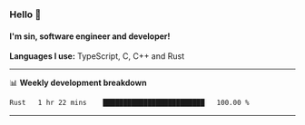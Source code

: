 ### Hello 👋
#### I'm sin, software engineer and developer!

**Languages I use:** TypeScript, C, C++ and Rust

---
📊 **Weekly development breakdown**

<!--START_SECTION:waka-->

```txt
Rust   1 hr 22 mins    █████████████████████████   100.00 %
```

<!--END_SECTION:waka-->

---
